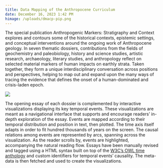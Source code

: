```yaml
---
title: Data Mapping of the Anthropocene Curriculum
date: December 16, 2023 1:42 PM
himage: /uploads/dmacp-pip.png
---
```

The special publication Anthropogenic Markers: Stratigraphy and Context explores and contours some of the historical contexts, epistemic settings, and conceptual interventions around the ongoing work of Anthropocene geology. In seven thematic dossiers, contributions from the fields of geochemistry and paleobiology, history and science studies, artistic research, archaeology, literary studies, and anthropology reflect on selected material markers of human impacts on earthly strata. Taken together, they form a unique interdisciplinary conversation across positions and perspectives, helping to map out and expand upon the many ways of tracing the evidence that defines the onset of a human-dominated and crisis-laden epoch.

![](/uploads/dmacp-visualization-expanded.png)

The opening essay of each dossier is complemented by interactive visualizations displaying its key temporal events. These visualizations are meant as a navigational interface that supports and encourage readers’ in-depth exploration of the essay. Events are mapped according to their temporal distribution and position in text, then plotted. The time axis itself adapts in order to fit hundred thousands of years on the screen. The causal relations among events are represented by arcs, spanning across the visualization. As the reader scrolls by, events are highlighted, accompanying the natural reading flow. Essays have been manually revised and tagged using a HTML syntax built on top of the [W3C’s OWL time anthology](https://www.w3.org/TR/2020/CR-owl-time-20200326) and custom identifiers for temporal events’ causality. The meta-data is then fetched and used to create the visualizations.